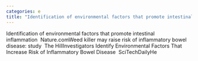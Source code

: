 ```yaml
---
categories: e
title: "Identification of environmental factors that promote intestinal inflammation  Naturecom"
---
```

Identification of environmental factors that promote intestinal inflammation&nbsp;&nbsp;Nature.comWeed killer may raise risk of inflammatory bowel disease: study&nbsp;&nbsp;The HillInvestigators Identify Environmental Factors That Increase Risk of Inflammatory Bowel Disease&nbsp;&nbsp;SciTechDailyHe